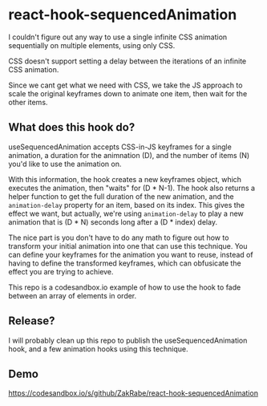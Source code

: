 # react-hook-sequencedAnimation

I couldn't figure out any way to use a single infinite CSS animation sequentially on multiple elements, using only CSS.   

CSS doesn't support setting a delay between the iterations of an infinite CSS animation.

Since we cant get what we need with CSS, we take the JS approach to scale the original keyframes down to animate one item, then wait for the other items.

## What does this hook do?

useSequencedAnimation accepts CSS-in-JS keyframes for a single animation, a duration for the animnation (D), and the number of items (N) you'd like to use the animation on. 

With this information, the hook creates a new keyframes object, which executes the animation, then "waits" for (D * N-1). 
The hook also returns a helper function to get the full duration of the new animation, and the `animation-delay` property for an item, based on its index.
This gives the effect we want, but actually, we're using `animation-delay` to play a new animation that is (D * N) seconds long after a (D * index) delay.

The nice part is you don't have to do any math to figure out how to transform your initial animation into one that can use this technique. You can define your keyframes for the animation you want to reuse, instead of having to define the transformed keyframes, which can obfusicate the effect you are trying to achieve. 

This repo is a codesandbox.io example of how to use the hook to fade between an array of elements in order. 

## Release?

I will probably clean up this repo to publish the useSequencedAnimation hook, and a few animation hooks using this technique. 

## Demo

https://codesandbox.io/s/github/ZakRabe/react-hook-sequencedAnimation
